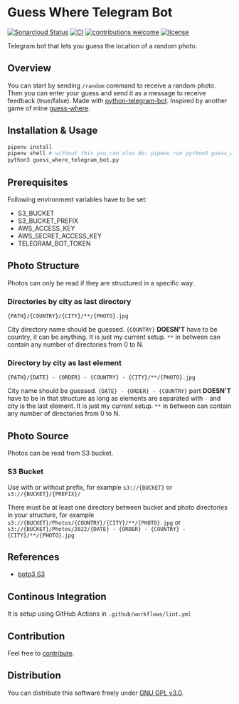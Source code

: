 # Guess Where Telegram Bot

[![Sonarcloud Status](https://sonarcloud.io/api/project_badges/measure?project=berkerol_guess-where-telegram-bot&metric=alert_status)](https://sonarcloud.io/dashboard?id=berkerol_guess-where-telegram-bot)
[![CI](https://github.com/berkerol/guess-where-telegram-bot/actions/workflows/lint.yml/badge.svg?branch=master)](https://github.com/berkerol/guess-where-telegram-bot/actions/workflows/lint.yml)
[![contributions welcome](https://img.shields.io/badge/contributions-welcome-brightgreen.svg)](https://github.com/berkerol/guess-where-telegram-bot/issues)
[![license](https://img.shields.io/badge/license-GNU%20GPL%20v3.0-blue.svg)](https://github.com/berkerol/guess-where-telegram-bot/blob/master/LICENSE)

Telegram bot that lets you guess the location of a random photo.

## Overview

You can start by sending `/random` command to receive a random photo. Then you can enter your guess and send it as a message to receive feedback (true/false). Made with [python-telegram-bot](https://python-telegram-bot.org/). Inspired by another game of mine [guess-where](https://github.com/berkerol/guess-where).

## Installation & Usage

```sh
pipenv install
pipenv shell # without this you can also do: pipenv run python3 guess_where_telegram_bot.py
python3 guess_where_telegram_bot.py
```

## Prerequisites

Following environment variables have to be set:

* S3_BUCKET
* S3_BUCKET_PREFIX
* AWS_ACCESS_KEY
* AWS_SECRET_ACCESS_KEY
* TELEGRAM_BOT_TOKEN

## Photo Structure

Photos can only be read if they are structured in a specific way.

### Directories by city as last directory

`{PATH}/{COUNTRY}/{CITY}/**/{PHOTO}.jpg`

City directory name should be guessed. `{COUNTRY}` **DOESN'T** have to be country, it can be anything. It is just my current setup. `**` in between can contain any number of directories from 0 to N.

### Directory by city as last element

`{PATH}/{DATE} - {ORDER} - {COUNTRY} - {CITY}/**/{PHOTO}.jpg`

City name should be guessed. `{DATE} - {ORDER} - {COUNTRY}` part **DOESN'T** have to be in that structure as long as elements are separated with ` - ` and city is the last element. It is just my current setup. `**` in between can contain any number of directories from 0 to N.

## Photo Source

Photos can be read from S3 bucket.

### S3 Bucket

Use with or without prefix, for example `s3://{BUCKET}` or `s3://{BUCKET}/{PREFIX}/`

There must be at least one directory between bucket and photo directories in your structure, for example `s3://{BUCKET}/Photos/{COUNTRY}/{CITY}/**/{PHOTO}.jpg` or `s3://{BUCKET}/Photos/2022/{DATE} - {ORDER} - {COUNTRY} - {CITY}/**/{PHOTO}.jpg`

## References

* [boto3 S3](https://boto3.amazonaws.com/v1/documentation/api/latest/reference/services/s3.html)

## Continous Integration

It is setup using GitHub Actions in `.github/workflows/lint.yml`

## Contribution

Feel free to [contribute](https://github.com/berkerol/guess-where-telegram-bot/issues).

## Distribution

You can distribute this software freely under [GNU GPL v3.0](https://github.com/berkerol/guess-where-telegram-bot/blob/master/LICENSE).
